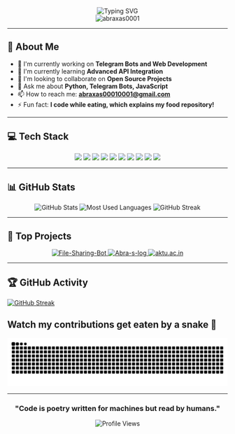 <div align="center">
  <img src="https://readme-typing-svg.herokuapp.com?font=Fira+Code&weight=500&size=40&pause=1000&color=6C63FF&center=true&vCenter=true&random=false&width=600&height=100&lines=Hi+%F0%9F%91%8B%2C+I'm+Abraxas;A+Passionate+Developer;Bot+Creator+%26+Tech+Enthusiast" alt="Typing SVG" />
</div>

<div align="center">
  <img src="https://github-profile-trophy.vercel.app/?username=abraxas0001&theme=algolia&no-frame=true&no-bg=true&margin-w=4" alt="abraxas0001" />
</div>

---

## 💫 About Me
- 🔭 I'm currently working on **Telegram Bots and Web Development**
- 🌱 I'm currently learning **Advanced API Integration**
- 👯 I'm looking to collaborate on **Open Source Projects**
- 💬 Ask me about **Python, Telegram Bots, JavaScript**
- 📫 How to reach me: **abraxas00010001@gmail.com**
- ⚡ Fun fact: **I code while eating, which explains my food repository!**

---

## 💻 Tech Stack
<div align="center">
  <img src="https://img.shields.io/badge/Python-3776AB?style=for-the-badge&logo=python&logoColor=white" />
  <img src="https://img.shields.io/badge/JavaScript-F7DF1E?style=for-the-badge&logo=javascript&logoColor=black" />
  <img src="https://img.shields.io/badge/Node.js-43853D?style=for-the-badge&logo=node.js&logoColor=white" />
  <img src="https://img.shields.io/badge/HTML5-E34F26?style=for-the-badge&logo=html5&logoColor=white" />
  <img src="https://img.shields.io/badge/CSS3-1572B6?style=for-the-badge&logo=css3&logoColor=white" />
  <img src="https://img.shields.io/badge/MongoDB-4EA94B?style=for-the-badge&logo=mongodb&logoColor=white" />
  <img src="https://img.shields.io/badge/Express.js-404D59?style=for-the-badge" />
  <img src="https://img.shields.io/badge/React-20232A?style=for-the-badge&logo=react&logoColor=61DAFB" />
  <img src="https://img.shields.io/badge/Git-F05032?style=for-the-badge&logo=git&logoColor=white" />
  <img src="https://img.shields.io/badge/Heroku-430098?style=for-the-badge&logo=heroku&logoColor=white" />
</div>

---

## 📊 GitHub Stats
<div align="center">
  <img src="https://github-readme-stats.vercel.app/api?username=abraxas0001&show_icons=true&count_private=true&hide_border=true&title_color=6C63FF&icon_color=6C63FF&text_color=c9d1d9&bg_color=0d1117" alt="GitHub Stats" />
  <img src="https://github-readme-stats.vercel.app/api/top-langs/?username=abraxas0001&layout=compact&hide_border=true&title_color=6C63FF&text_color=c9d1d9&bg_color=0d1117" alt="Most Used Languages" />
  <img src="https://github-readme-streak-stats.herokuapp.com/?user=abraxas0001&theme=tokyonight&hide_border=true&stroke=0000&background=0D1117&ring=6C63FF&fire=6C63FF&currStreakLabel=6C63FF" alt="GitHub Streak" />
</div>

---

## 🚀 Top Projects
<div align="center">
  <a href="https://github.com/abraxas0001/File-Sharing-Bot">
    <img src="https://github-readme-stats.vercel.app/api/pin/?username=abraxas0001&repo=File-Sharing-Bot&theme=tokyonight&hide_border=true&show_owner=true" alt="File-Sharing-Bot" />
  </a>
  <a href="https://github.com/abraxas0001/Abra-s-log">
    <img src="https://github-readme-stats.vercel.app/api/pin/?username=abraxas0001&repo=Abra-s-log&theme=tokyonight&hide_border=true&show_owner=true" alt="Abra-s-log" />
  </a>
  <a href="https://github.com/abraxas0001/aktu.ac.in">
    <img src="https://github-readme-stats.vercel.app/api/pin/?username=abraxas0001&repo=aktu.ac.in&theme=tokyonight&hide_border=true&show_owner=true" alt="aktu.ac.in" />
  </a>
</div>

---

## 🏆 GitHub Activity

[![GitHub Streak](https://streak-stats.demolab.com?user=abraxas0001&theme=shadow-brown&hide_border=true&date_format=M%20j%5B%2C%20Y%5D&card_width=500&fire=832AEB)](https://git.io/streak-stats)

  
## Watch my contributions get eaten by a snake 🐍

<img src="https://raw.githubusercontent.com/abraxas0001/abraxas0001/output/snake.svg" alt="Snake animation" />

---

<div align="center">
  <h3>"Code is poetry written for machines but read by humans."</h3>
</div>

<div align="center">
  <img src="https://komarev.com/ghpvc/?username=abraxas0001&style=flat-square&color=6C63FF" alt="Profile Views">
</div>
